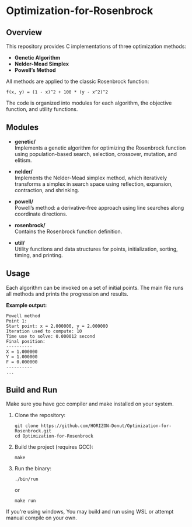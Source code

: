 # Optimization-for-Rosenbrock

## Overview

This repository provides C implementations of three optimization methods:
- **Genetic Algorithm**
- **Nelder-Mead Simplex**
- **Powell’s Method**

All methods are applied to the classic Rosenbrock function:

```
f(x, y) = (1 - x)^2 + 100 * (y - x^2)^2
```

The code is organized into modules for each algorithm, the objective function, and utility functions.

## Modules

- **genetic/**  
  Implements a genetic algorithm for optimizing the Rosenbrock function using population-based search, selection, crossover, mutation, and elitism.

- **nelder/**  
  Implements the Nelder-Mead simplex method, which iteratively transforms a simplex in search space using reflection, expansion, contraction, and shrinking.

- **powell/**  
  Powell’s method: a derivative-free approach using line searches along coordinate directions.

- **rosenbrock/**  
  Contains the Rosenbrock function definition.

- **util/**  
  Utility functions and data structures for points, initialization, sorting, timing, and printing.

## Usage

Each algorithm can be invoked on a set of initial points. The main file runs all methods and prints the progression and results.

**Example output:**
```
Powell method
Point 1:
Start point: x = 2.000000, y = 2.000000
Iteration used to compute: 10
Time use to solve: 0.000012 second
Final position:
----------
X = 1.000000
Y = 1.000000
F = 0.000000
----------
...
```

## Build and Run
Make sure you have gcc compiler and make installed on your system.
1. Clone the repository:
   ```
   git clone https://github.com/HORIZON-Donut/Optimization-for-Rosenbrock.git
   cd Optimization-for-Rosenbrock
   ```

2. Build the project (requires GCC):
   ```
   make
   ```

3. Run the binary:
   ```
   ./bin/run
   ```
   or
   ```
   make run
   ```
If you're using windows, You may build and run using WSL or attempt manual compile on your own.
